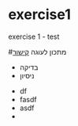 # exercise1
exercise 1 - test

#מתכון לעוגה
[קישור](http:www.google.co.il)

- בדיקה
- ניסיון

* df
* fasdf
* asdf
* 



